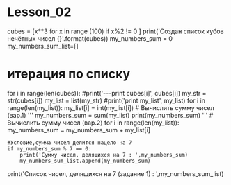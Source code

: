 # Lesson_02


cubes = [x**3 for x in range (100) if  x%2 != 0 ]
print('Cоздан список кубов нечётных чисел {}'.format(cubes))
my_numbers_sum = 0
my_numbers_sum_list=[]

# итерация по списку
for i in range(len(cubes)):
    #print('---print cubes[i]', cubes[i])
    my_str = str(cubes[i])
    my_list = list(my_str)
    #print('print my_list', my_list)
    for i in range(len(my_list)):
        my_list[i] = int(my_list[i])
    # Вычислить сумму чисел (вар.1)
    '''
    my_numbers_sum = sum(my_list)
    print(my_numbers_sum)
    '''
    # Вычислить сумму чисел (вар.2)
    for i in range(len(my_list)):
        my_numbers_sum = my_numbers_sum + my_list[i]

    #Условие,сумма чисел делится нацело на 7
    if my_numbers_sum % 7 == 0:
        print('Cумму чисел, делящихся на 7 : ',my_numbers_sum)
        my_numbers_sum_list.append(my_numbers_sum)

print('Список чисел, делящихся на 7 (задание 1) : ',my_numbers_sum_list)
